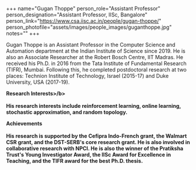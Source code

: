 +++
name="Gugan Thoppe"
person_role="Assistant Professor"
person_designation="Assistant Professor, IISc, Bangalore"
person_link="https://www.csa.iisc.ac.in/people/gugan-thoppe/"
person_photofile="assets/images/people_images/guganthoppe.jpg"
notes=""
+++

Gugan Thoppe is an Assistant Professor in the Computer Science and Automation department at the Indian Institute of Science since 2019.  He is also an Associate Researcher at the Robert Bosch Centre, IIT Madras. He received his Ph.D. in 2016 from the Tata Institute of Fundamental Research (TIFR), Mumbai. Following this, he completed postdoctoral research at two places: Technion Institute of Technology, Israel (2015-17) and Duke University, USA (2017-19). 

<b>Research Interests>/b>
<br><br>
His research interests include reinforcement learning, online learning, stochastic approximation, and random topology.

<b>Achievements</b>
<br><br>
His research is supported by the Cefipra Indo-French grant, the Walmart CSR grant, and the DST-SERB's core research grant. He is also involved in collaborative research with NPCI. He is also the winner of the Pratiksha Trust's Young Investigator Award, the IISc Award for Excellence in Teaching, and the TIFR award for the best Ph.D. thesis.

